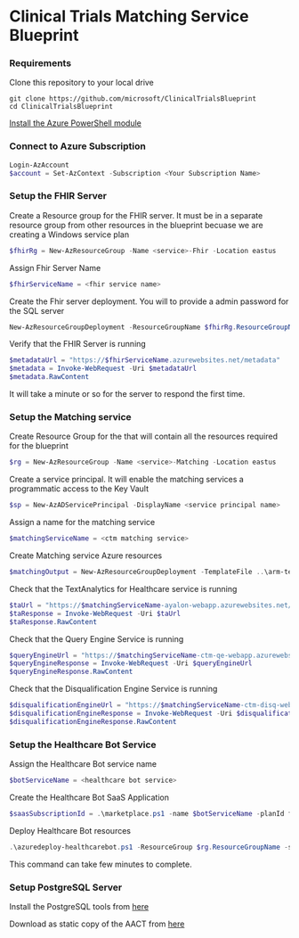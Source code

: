 # Clinical Trials Matching Service Blueprint


### Requirements
Clone this repository to your local drive
```
git clone https://github.com/microsoft/ClinicalTrialsBlueprint
cd ClinicalTrialsBlueprint
```
[Install the Azure PowerShell module](https://docs.microsoft.com/en-us/powershell/azure/install-az-ps?view=azps-3.3.0)


### Connect to Azure Subscription
```PowerShell
Login-AzAccount
$account = Set-AzContext -Subscription <Your Subscription Name>
```

### Setup the FHIR Server
Create a Resource group for the FHIR server. It must be in a separate resource group from other resources in the blueprint becuase we are creating a Windows service plan

```PowerShell
$fhirRg = New-AzResourceGroup -Name <service>-Fhir -Location eastus
```
Assign Fhir Server Name
```PowerShell
$fhirServiceName = <fhir service name>
```

Create the Fhir server deployment. You will to provide a admin password for the SQL server

```PowerShell
New-AzResourceGroupDeployment -ResourceGroupName $fhirRg.ResourceGroupName -TemplateFile ..\arm-templates\azuredeploy-fhir.json -serviceName $fhirServiceName
```

Verify that the FHIR Server is running

```PowerShell
$metadataUrl = "https://$fhirServiceName.azurewebsites.net/metadata" 
$metadata = Invoke-WebRequest -Uri $metadataUrl
$metadata.RawContent
```
It will take a minute or so for the server to respond the first time.

### Setup the Matching service
Create Resource Group for the that will contain all the resources required for the blueprint

```PowerShell
$rg = New-AzResourceGroup -Name <service>-Matching -Location eastus
```

Create a service principal. It will enable the matching services a programmatic access to the Key Vault

```Powershell
$sp = New-AzADServicePrincipal -DisplayName <service principal name>
```

Assign a name for the matching service
```Powershell
$matchingServiceName = <ctm matching service>
```

Create Matching service Azure resources
```Powershell
$matchingOutput = New-AzResourceGroupDeployment -TemplateFile ..\arm-templates\azuredeploy-ctm.json -ResourceGroupName $rg.ResourceGroupName -serviceName $matchingServiceName  -servicePrincipalObjectId $sp.Id -servicePrincipleClientId $sp.ApplicationId -servicePrincipalClientSecret $sp.secret
```

Check that the TextAnalytics for Healthcare service is running
```powershell
$taUrl = "https://$matchingServiceName-ayalon-webapp.azurewebsites.net/status"
$taResponse = Invoke-WebRequest -Uri $taUrl
$taResponse.RawContent
```

Check that the Query Engine Service is running
```powershell
$queryEngineUrl = "https://$matchingServiceName-ctm-qe-webapp.azurewebsites.net/"
$queryEngineResponse = Invoke-WebRequest -Uri $queryEngineUrl
$queryEngineResponse.RawContent
```

Check that the Disqualification Engine Service is running
```powershell
$disqualificationEngineUrl = "https://$matchingServiceName-ctm-disq-webapp.azurewebsites.net/"
$disqualificationEngineResponse = Invoke-WebRequest -Uri $disqualificationEngineUrl
$disqualificationEngineResponse.RawContent
```

### Setup the Healthcare Bot Service
Assign the Healthcare Bot service name 
```Powershell
$botServiceName = <healthcare bot service>
```
Create the Healthcare Bot SaaS Application
```powershell
$saasSubscriptionId = .\marketplace.ps1 -name $botServiceName -planId free
```

Deploy Healthcare Bot resources

```powershell
.\azuredeploy-healthcarebot.ps1 -ResourceGroup $rg.ResourceGroupName -saasSubscriptionId $saasSubscriptionId  -serviceName $botServiceName -botLocation US -matchingParameters $matchingOutput.Outputs
```
This command can take few minutes to complete.

### Setup PostgreSQL Server
Install the PostgreSQL tools from [here](https://www.postgresql.org/download/windows/)

Download as static copy of the AACT from [here](https://aact.ctti-clinicaltrials.org/snapshots)


